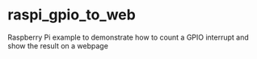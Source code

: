 # raspi_gpio_to_web
Raspberry Pi example to demonstrate how to count a GPIO interrupt and show the result on a webpage
